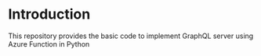 # Introduction
This repository provides the basic code to implement GraphQL server using Azure Function in Python
